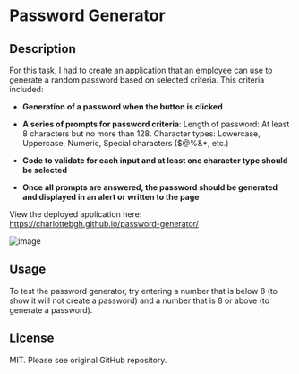 # Password Generator
## Description
For this task, I had to create an application that an employee can use to generate a random password based on selected criteria. 
This criteria included: 

* **Generation of a password when the button is clicked**

* **A series of prompts for password criteria**:
Length of password: At least 8 characters but no more than 128.
Character types: Lowercase, Uppercase, Numeric, Special characters ($@%&*, etc.)

* **Code to validate for each input and at least one character type should be selected**
* **Once all prompts are answered, the password should be generated and displayed in an alert or written to the page**

View the deployed application here: https://charlottebgh.github.io/password-generator/

![image](https://github.com/CharlotteBGH/password-generator/assets/99615123/bbda27ed-ae19-483d-95e2-e10b5d50c3ed)

## Usage
To test the password generator, try entering a number that is below 8 (to show it will not create a password) and a number that is 8 or above (to generate a password).
## License
MIT. Please see original GitHub repository. 
